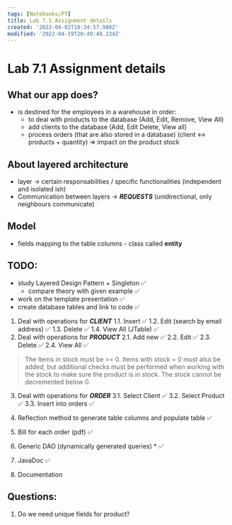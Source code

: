 ```yaml
---
tags: [Notebooks/PT]
title: Lab 7.1 Assignment details
created: '2022-04-02T10:34:57.988Z'
modified: '2022-04-19T20:49:40.234Z'
---
```


# Lab 7.1 Assignment details

## What our app does?
- is destined for the employees in a warehouse in order:
  - to deal with products to the database (Add, Edit, Remove, View All)
  - add clients to the database (Add, Edit Delete, View all)
  - process orders (that are also stored in a database) (client <-> products + quantity) => impact on the product stock

## About layered architecture
- layer -> certain responsabilities / specific functionalities (independent and isolated ish)
- Communication between layers -> ***REQUESTS*** (unidirectional, only neighbours communicate)


## Model
- fields mapping to the table columns - class called **entity**

## TODO:
- study Layered Design Pattern + Singleton :white_check_mark:
  - compare theory with given example :white_check_mark:
- work on the template presentation :white_check_mark:
- create database tables and link to code :white_check_mark:

1. Deal with operations for ***CLIENT***
1.1. Insert :white_check_mark:
1.2. Edit (search by email address) :white_check_mark:
1.3. Delete :white_check_mark:
1.4. View All (JTable) :white_check_mark:
2. Deal with operations for ***PRODUCT***
2.1. Add new :white_check_mark:
2.2. Edit :white_check_mark:
2.3. Delete :white_check_mark:
2.4. View All :white_check_mark:

> The items in stock must be >= 0. Items with stock = 0 must also be added, but additional checks must be performed when working with the stock to make sure the product is in stock. The stock cannot be decremented below 0.

3. Deal with operations for ***ORDER***
3.1. Select Client :white_check_mark:
3.2. Select Product :white_check_mark:
3.3. Insert into orders :white_check_mark:

4. Reflection method to generate table columns and populate table :white_check_mark:

5. Bill for each order (pdf) :white_check_mark:

6. Generic DAO (dynamically generated queries) * :white_check_mark:

7. JavaDoc :white_check_mark:

8. Documentation

## Questions:
1. Do we need unique fields for product?
